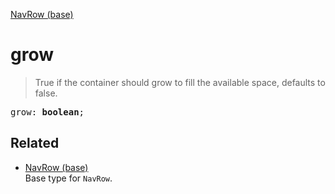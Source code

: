 [NavRow (base)](NavRow_base.md)

# grow

> True if the container should grow to fill the available space, defaults to false.

<pre class="docgen_signature">grow: <b>boolean</b>;</pre>

## Related

- [<!--{ref:type}-->NavRow (base)](NavRow_base.md) \
    Base type for `NavRow`.
